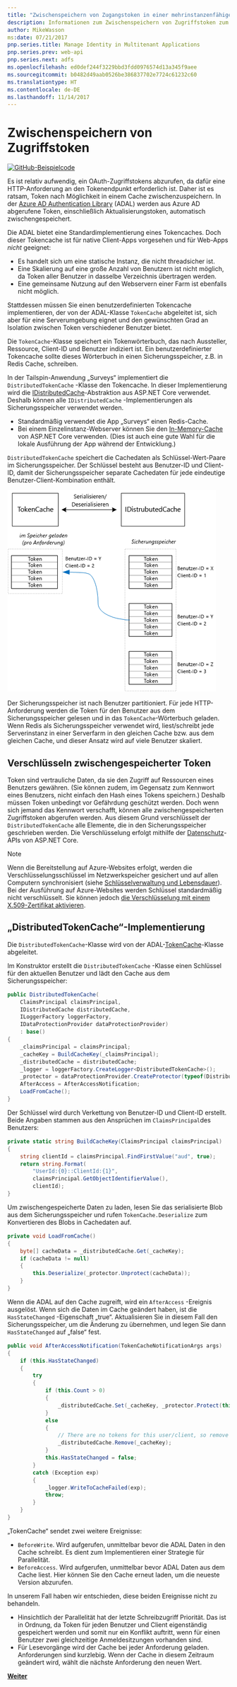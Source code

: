 ```yaml
---
title: "Zwischenspeichern von Zugangstoken in einer mehrinstanzenfähigen Anwendung"
description: Informationen zum Zwischenspeichern von Zugriffstoken zum Aufrufen einer Back-End-Web-API.
author: MikeWasson
ms:date: 07/21/2017
pnp.series.title: Manage Identity in Multitenant Applications
pnp.series.prev: web-api
pnp.series.next: adfs
ms.openlocfilehash: ed0def244f3229bbd3fdd0976574d13a345f9aee
ms.sourcegitcommit: b0482d49aab0526be386837702e7724c61232c60
ms.translationtype: HT
ms.contentlocale: de-DE
ms.lasthandoff: 11/14/2017
---
```

# <a name="cache-access-tokens"></a>Zwischenspeichern von Zugriffstoken

[![GitHub](../_images/github.png)-Beispielcode][sample application]

Es ist relativ aufwendig, ein OAuth-Zugriffstokens abzurufen, da dafür eine HTTP-Anforderung an den Tokenendpunkt erforderlich ist. Daher ist es ratsam, Token nach Möglichkeit in einem Cache zwischenzuspeichern. In der [Azure AD Authentication Library][ADAL] (ADAL) werden aus Azure AD abgerufene Token, einschließlich Aktualisierungstoken, automatisch zwischengespeichert.

Die ADAL bietet eine Standardimplementierung eines Tokencaches. Doch dieser Tokencache ist für native Client-Apps vorgesehen und für Web-Apps *nicht* geeignet:

* Es handelt sich um eine statische Instanz, die nicht threadsicher ist.
* Eine Skalierung auf eine große Anzahl von Benutzern ist nicht möglich, da Token aller Benutzer in dasselbe Verzeichnis übertragen werden.
* Eine gemeinsame Nutzung auf den Webservern einer Farm ist ebenfalls nicht möglich.

Stattdessen müssen Sie einen benutzerdefinierten Tokencache implementieren, der von der ADAL-Klasse `TokenCache` abgeleitet ist, sich aber für eine Serverumgebung eignet und den gewünschten Grad an Isolation zwischen Token verschiedener Benutzer bietet.

Die `TokenCache`-Klasse speichert ein Tokenwörterbuch, das nach Aussteller, Ressource, Client-ID und Benutzer indiziert ist. Ein benutzerdefinierter Tokencache sollte dieses Wörterbuch in einen Sicherungsspeicher, z.B. in Redis Cache, schreiben.

In der Tailspin-Anwendung „Surveys“ implementiert die `DistributedTokenCache` -Klasse den Tokencache. In dieser Implementierung wird die [IDistributedCache][distributed-cache]-Abstraktion aus ASP.NET Core verwendet. Deshalb können alle `IDistributedCache` -Implementierungen als Sicherungsspeicher verwendet werden.

* Standardmäßig verwendet die App „Surveys“ einen Redis-Cache.
* Bei einem Einzelinstanz-Webserver können Sie den [In-Memory-Cache][in-memory-cache] von ASP.NET Core verwenden. (Dies ist auch eine gute Wahl für die lokale Ausführung der App während der Entwicklung.)

`DistributedTokenCache` speichert die Cachedaten als Schlüssel-Wert-Paare im Sicherungsspeicher. Der Schlüssel besteht aus Benutzer-ID und Client-ID, damit der Sicherungsspeicher separate Cachedaten für jede eindeutige Benutzer-Client-Kombination enthält.

![Tokencache](./images/token-cache.png)

Der Sicherungsspeicher ist nach Benutzer partitioniert. Für jede HTTP-Anforderung werden die Token für den Benutzer aus dem Sicherungsspeicher gelesen und in das `TokenCache`-Wörterbuch geladen. Wenn Redis als Sicherungsspeicher verwendet wird, liest/schreibt jede Serverinstanz in einer Serverfarm in den gleichen Cache bzw. aus dem gleichen Cache, und dieser Ansatz wird auf viele Benutzer skaliert.

## <a name="encrypting-cached-tokens"></a>Verschlüsseln zwischengespeicherter Token
Token sind vertrauliche Daten, da sie den Zugriff auf Ressourcen eines Benutzers gewähren. (Sie können zudem, im Gegensatz zum Kennwort eines Benutzers, nicht einfach den Hash eines Tokens speichern.) Deshalb müssen Token unbedingt vor Gefährdung geschützt werden. Doch wenn sich jemand das Kennwort verschafft, können alle zwischengespeicherten Zugriffstoken abgerufen werden. Aus diesem Grund verschlüsselt der `DistributedTokenCache` alle Elemente, die in den Sicherungsspeicher geschrieben werden. Die Verschlüsselung erfolgt mithilfe der [Datenschutz][data-protection]-APIs von ASP.NET Core.

> [!NOTE]
> Wenn die Bereitstellung auf Azure-Websites erfolgt, werden die Verschlüsselungsschlüssel im Netzwerkspeicher gesichert und auf allen Computern synchronisiert (siehe [Schlüsselverwaltung und Lebensdauer][key-management]). Bei der Ausführung auf Azure-Websites werden Schlüssel standardmäßig nicht verschlüsselt. Sie können jedoch [die Verschlüsselung mit einem X.509-Zertifikat aktivieren][x509-cert-encryption].
> 
> 

## <a name="distributedtokencache-implementation"></a>„DistributedTokenCache“-Implementierung
Die `DistributedTokenCache`-Klasse wird von der ADAL-[TokenCache][tokencache-class]-Klasse abgeleitet.

Im Konstruktor erstellt die `DistributedTokenCache` -Klasse einen Schlüssel für den aktuellen Benutzer und lädt den Cache aus dem Sicherungsspeicher:

```csharp
public DistributedTokenCache(
    ClaimsPrincipal claimsPrincipal,
    IDistributedCache distributedCache,
    ILoggerFactory loggerFactory,
    IDataProtectionProvider dataProtectionProvider)
    : base()
{
    _claimsPrincipal = claimsPrincipal;
    _cacheKey = BuildCacheKey(_claimsPrincipal);
    _distributedCache = distributedCache;
    _logger = loggerFactory.CreateLogger<DistributedTokenCache>();
    _protector = dataProtectionProvider.CreateProtector(typeof(DistributedTokenCache).FullName);
    AfterAccess = AfterAccessNotification;
    LoadFromCache();
}
```

Der Schlüssel wird durch Verkettung von Benutzer-ID und Client-ID erstellt. Beide Angaben stammen aus den Ansprüchen im `ClaimsPrincipal`des Benutzers:

```csharp
private static string BuildCacheKey(ClaimsPrincipal claimsPrincipal)
{
    string clientId = claimsPrincipal.FindFirstValue("aud", true);
    return string.Format(
        "UserId:{0}::ClientId:{1}",
        claimsPrincipal.GetObjectIdentifierValue(),
        clientId);
}
```

Um zwischengespeicherte Daten zu laden, lesen Sie das serialisierte Blob aus dem Sicherungsspeicher und rufen `TokenCache.Deserialize` zum Konvertieren des Blobs in Cachedaten auf.

```csharp
private void LoadFromCache()
{
    byte[] cacheData = _distributedCache.Get(_cacheKey);
    if (cacheData != null)
    {
        this.Deserialize(_protector.Unprotect(cacheData));
    }
}
```

Wenn die ADAL auf den Cache zugreift, wird ein `AfterAccess` -Ereignis ausgelöst. Wenn sich die Daten im Cache geändert haben, ist die `HasStateChanged` -Eigenschaft „true“. Aktualisieren Sie in diesem Fall den Sicherungsspeicher, um die Änderung zu übernehmen, und legen Sie dann `HasStateChanged` auf „false“ fest.

```csharp
public void AfterAccessNotification(TokenCacheNotificationArgs args)
{
    if (this.HasStateChanged)
    {
        try
        {
            if (this.Count > 0)
            {
                _distributedCache.Set(_cacheKey, _protector.Protect(this.Serialize()));
            }
            else
            {
                // There are no tokens for this user/client, so remove the item from the cache.
                _distributedCache.Remove(_cacheKey);
            }
            this.HasStateChanged = false;
        }
        catch (Exception exp)
        {
            _logger.WriteToCacheFailed(exp);
            throw;
        }
    }
}
```

„TokenCache“ sendet zwei weitere Ereignisse:

* `BeforeWrite`. Wird aufgerufen, unmittelbar bevor die ADAL Daten in den Cache schreibt. Es dient zum Implementieren einer Strategie für Parallelität.
* `BeforeAccess`. Wird aufgerufen, unmittelbar bevor ADAL Daten aus dem Cache liest. Hier können Sie den Cache erneut laden, um die neueste Version abzurufen.

In unserem Fall haben wir entschieden, diese beiden Ereignisse nicht zu behandeln.

* Hinsichtlich der Parallelität hat der letzte Schreibzugriff Priorität. Das ist in Ordnung, da Token für jeden Benutzer und Client eigenständig gespeichert werden und somit nur ein Konflikt auftritt, wenn für einen Benutzer zwei gleichzeitige Anmeldesitzungen vorhanden sind.
* Für Lesevorgänge wird der Cache bei jeder Anforderung geladen. Anforderungen sind kurzlebig. Wenn der Cache in diesem Zeitraum geändert wird, wählt die nächste Anforderung den neuen Wert.

[**Weiter**][client-assertion]

<!-- links -->
[ADAL]: https://msdn.microsoft.com/library/azure/jj573266.aspx
[client-assertion]: ./client-assertion.md
[data-protection]: /aspnet/core/security/data-protection/
[distributed-cache]: /aspnet/core/performance/caching/distributed
[key-management]: /aspnet/core/security/data-protection/configuration/default-settings
[in-memory-cache]: /aspnet/core/performance/caching/memory
[tokencache-class]: https://msdn.microsoft.com/library/azure/microsoft.identitymodel.clients.activedirectory.tokencache.aspx
[x509-cert-encryption]: /aspnet/core/security/data-protection/implementation/key-encryption-at-rest#x509-certificate
[sample application]: https://github.com/mspnp/multitenant-saas-guidance
